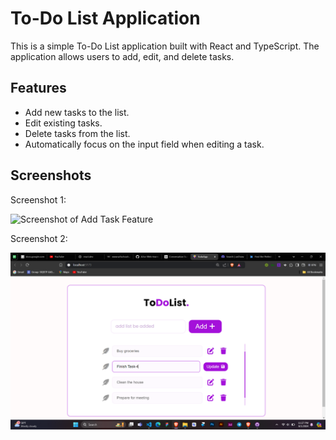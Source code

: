 # To-Do List Application

This is a simple To-Do List application built with React and TypeScript. The application allows users to add, edit, and delete tasks.

## Features

- Add new tasks to the list.
- Edit existing tasks.
- Delete tasks from the list.
- Automatically focus on the input field when editing a task.
<h2>Screenshots</h2>
    <p>Screenshot 1:</p>
    <img src="/Task-4/asset/Screenshot-1.png" alt="Screenshot of Add Task Feature" />
    <p>Screenshot 2:</p>
    <img src="/Task-4/src/assets/Screenshot-2.png" alt="Screenshot of Edit Task Feature" />
